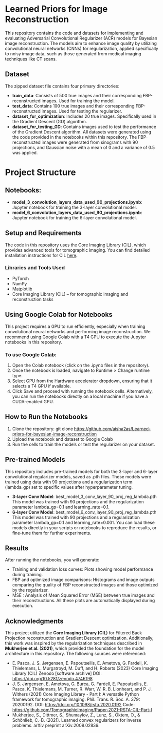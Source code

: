 # **Learned Priors for Image Reconstruction**
This repository contains the code and datasets for implementing and evaluating Adversarial Convolutional Regularizer (ACR) models for Bayesian image reconstruction. The models aim to enhance image quality by utilizing convolutional neural networks (CNNs) for regularization, applied specifically to noisy image data, such as those generated from medical imaging techniques like CT scans.
## **Dataset** 
The zipped dataset file contains four primary directories:
- **train_data**: Consists of 500 true images and their corresponding FBP-reconstructed images. Used for training the model.
- **test_data**: Contains 100 true images and their corresponding FBP-reconstructed images. Used for testing the regularizer.
- **dataset_for_optimization**: Includes 20 true images. Specifically used in the Gradient Descent (GD) algorithm.
- **dataset_for_testing_GD**: Contains images used to test the performance of the Gradient Descent algorithm.
All datasets were generated using the code provided in the notebooks within this repository. The FBP-reconstructed images were generated from sinograms with 90 projections, and Gaussian noise with a mean of 0 and a variance of 0.5 was applied.
# **Project Structure**
## **Notebooks**:
-	**model_3_convolution_layers_data_used_90_projections.ipynb**: Jupyter notebook for training the 3-layer convolutional model.
-	**model_6_convolution_layers_data_used_90_projections.ipynb**: Jupyter notebook for training the 6-layer convolutional model.
## **Setup and Requirements**
The code in this repository uses the Core Imaging Library (CIL), which provides advanced tools for tomographic imaging. You can find detailed installation instructions for CIL [here](https://github.com/TomographicImaging/CIL#installation-of-cil).
### Libraries and Tools Used
- PyTorch
- NumPy
- Matplotlib
- Core Imaging Library (CIL) – for tomographic imaging and reconstruction tasks
## **Using Google Colab for Notebooks**
This project requires a GPU to run efficiently, especially when training convolutional neural networks and performing image reconstruction. We recommend using Google Colab with a T4 GPU to execute the Jupyter notebooks in this repository.
### To use Google Colab:
1.	Open the Colab notebook (click on the .ipynb files in the repository).
2.	Once the notebook is loaded, navigate to Runtime > Change runtime type.
3.	Select GPU from the Hardware accelerator dropdown, ensuring that it selects a T4 GPU if available.
4.	Click Save and proceed with running the notebook cells.
Alternatively, you can run the notebooks directly on a local machine if you have a CUDA-enabled GPU.
## **How to Run the Notebooks**
1.	Clone the repository: git clone https://github.com/aisha2as/Learned-priors-for-bayesian-image-reconstruction
2.	Upload the notebook and dataset to Google Colab 
3.	Run the cells to train the models or test the regularizer on your dataset.
## **Pre-trained Models**
This repository includes pre-trained models for both the 3-layer and 6-layer convolutional regularizer models, saved as .pth files. These models were trained using data with 90 projections and a regularization term (lambda_gp) set to specific values after hyperparameter tuning.
- **3-layer Conv Model**: best_model_3_conv_layer_90_proj_reg_lambda.pth
	This model was trained with 90 projections and the regularization parameter lambda_gp=0.1 and learning_rate=0.1.
- **6-layer Conv Model**: best_model_6_conv_layer_90_proj_reg_lambda.pth
	This model was trained with 90 projections and a regularization parameter lambda_gp=0.1 and learning_rate=0.001.
You can load these models directly in your scripts or notebooks to reproduce the results, or fine-tune them for further experiments.
## **Results**
After running the notebooks, you will generate:
- Training and validation loss curves: Plots showing model performance during training.
- FBP and optimized image comparisons: Histograms and image outputs comparing the quality of FBP reconstructed images and those optimized by the regularizer.
- MSE : Analysis of Mean Squared Error (MSE) between true images and their reconstructions.
All these plots are automatically displayed during execution.

## **Acknowledgments**
This project utilized the **Core Imaging Library (CIL)** for Filtered Back Projection reconstruction and Gradient Descent optimization. Additionally, this work was inspired by the regularization techniques described in **Mukherjee et al. (2021)**, which provided the foundation for the model architecture in this repository. The following sources were referenced:
-	E. Pasca, J. S. Jørgensen, E. Papoutsellis, E. Ametova, G. Fardell, K. Thielemans, L. Murgatroyd, M. Duff, and H. Robarts (2023)
Core Imaging Library (CIL)
Zenodo [software archive]
DOI: https://doi.org/10.5281/zenodo.4746198
-	J. S. Jørgensen, E. Ametova, G. Burca, G. Fardell, E. Papoutsellis, E. Pasca, K. Thielemans, M. Turner, R. Warr, W. R. B. Lionheart, and P. J. Withers (2021)
Core Imaging Library - Part I: A versatile Python framework for tomographic imaging.
Phil. Trans. R. Soc. A. 379: 20200192.
DOI: https://doi.org/10.1098/rsta.2020.0192
Code: https://github.com/TomographicImaging/Paper-2021-RSTA-CIL-Part-I 
-	Mukherjee, S., Dittmer, S., Shumaylov, Z., Lunz, S., Öktem, O., & Schönlieb, C.-B. (2021). Learned convex regularizers for inverse problems. arXiv preprint arXiv:2008.02839.
